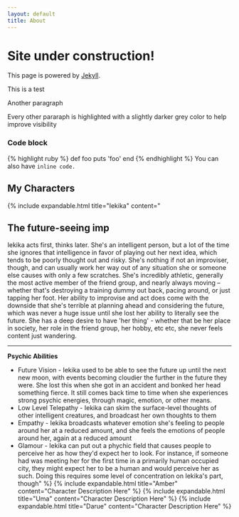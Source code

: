 ```yaml
---
layout: default
title: About
---
```

# Site under construction!

This page is powered by [Jekyll](https://jekyllrb.com).

This is a test

Another paragraph

Every other pararaph is highlighted with a slightly darker grey color to help improve visibility

### Code block
{% highlight ruby %}
def foo
  puts 'foo'
end
{% endhighlight %}
You can also have ``inline code.``

## My Characters
{% include expandable.html title="Iekika" content="
## The future-seeing imp
Iekika acts first, thinks later. She's an intelligent person, but a lot of the time she ignores that intelligence in favor of playing out her next idea, which tends to be poorly thought out and risky. She's nothing if not an improviser, though, and can usually work her way out of any situation she or someone else causes with only a few scratches. She's incredibly athletic, generally the most active member of the friend group, and nearly always moving – whether that's destroying a training dummy out back, pacing around, or just tapping her foot. Her ability to improvise and act does come with the downside that she's terrible at planning ahead and considering the future, which was never a huge issue until she lost her ability to literally see the future. She has a deep desire to have 'her thing' - whether that be her place in society, her role in the friend group, her hobby, etc etc, she never feels content just wandering.

---
**Psychic Abilities**
- Future Vision - Iekika used to be able to see the future up until the next new moon, with events becoming cloudier the further in the future they were. She lost this when she got in an accident and bonked her head something fierce. It still comes back time to time when she experiences strong psychic energies, through magic, emotion, or other means.
- Low Level Telepathy - Iekika can skim the surface-level thoughts of other intelligent creatures, and broadcast her own thoughts to them
- Empathy - Iekika broadcasts whatever emotion she's feeling to people around her at a reduced amount, and she feels the emotions of people around her, again at a reduced amount
- Glamour - Iekika can put out a phychic field that causes people to perceive her as how they'd expect her to look. For instance, if someone had was meeting her for the first time in a primarily human occupied city, they might expect her to be a human and would perceive her as such. Doing this requires some level of concentration on Iekika's part, though" %}
{% include expandable.html title="Amber" content="Character Description Here" %}
{% include expandable.html title="Uma" content="Character Description Here" %}
{% include expandable.html title="Darue" content="Character Description Here" %}